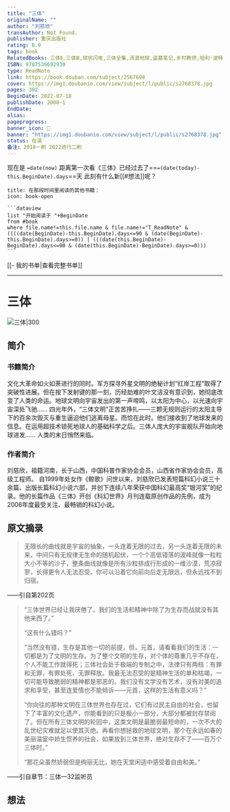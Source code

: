 ```yaml
---
title: "三体"
originalName: ""
author: "刘慈欣"
transAuthor: Not Found.
publisher: 重庆出版社
rating: 8.9
tags: book
RelatedBooks: 三体Ⅱ,三体Ⅲ,球状闪电,三体全集,流浪地球,盗墓笔记,乡村教师,哈利·波特与魔法石,白夜行,百年孤独
ISBN: 9787536692930
type: ReadNote
link: https://book.douban.com/subject/2567698
cover: https://img1.doubanio.com/view/subject/l/public/s2768378.jpg
pages: 302
BeginDate: 2022-07-18
publishDate: 2008-1
EndDate:
alias:
pageprogress:
banner_icon: 📖
banner: "https://img1.doubanio.com/view/subject/l/public/s2768378.jpg"
status: 在读
备注: 2018一刷 2022进行二刷
---
```


现在是 `=date(now)`
距离第一次看《三体》已经过去了==`=(date(today)-this.BeginDate).days`==天
此刻有什么新[[#想法]]呢？
````ad-abstract
title: 在那段时间里阅读的其他书籍：
icon: book-open

```dataview
list "开始阅读于 "+BeginDate
from #book
where file.name!=this.file.name & file.name!="T_ReadNote" & ((((date(BeginDate)-this.BeginDate).days<=90 & (date(BeginDate)-this.BeginDate).days>=0)) | (((date(this.BeginDate)-BeginDate).days<=90 & (date(this.BeginDate)-BeginDate).days>=0)))
```
````
[[- 我的书单|查看完整书单]]

---
# 三体

![三体|300](https://img1.doubanio.com/view/subject/l/public/s2768378.jpg)

## 简介
### 书籍简介

文化大革命如火如荼进行的同时。军方探寻外星文明的绝秘计划“红岸工程”取得了突破性进展。但在按下发射键的那一刻，历经劫难的叶文洁没有意识到，她彻底改变了人类的命运。地球文明向宇宙发出的第一声啼鸣，以太阳为中心，以光速向宇宙深处飞驰……
四光年外，“三体文明”正苦苦挣扎——三颗无规则运行的太阳主导下的百余次毁灭与重生逼迫他们逃离母星。而恰在此时。他们接收到了地球发来的信息。在运用超技术锁死地球人的基础科学之后。三体人庞大的宇宙舰队开始向地球进发……
人类的末日悄然来临。


### 作者简介

刘慈欣，祖籍河南，长于山西，中国科普作家协会会员，山西省作家协会会员，高级工程师。
自1999年处女作《鲸歌》问世以来，刘慈欣已发表短篇科幻小说三十余篇、出版长篇科幻小说六部，并创下连续八年荣获中国科幻最高奖“银河奖”的纪录。他的长篇作品《三体》开创《科幻世界》月刊连载原创作品的先例，成为2006年度最受关注、最畅销的科幻小说。


## 原文摘录
> 无限长的曲线就是宇宙的抽象，一头连着无限的过去，另一头连着无限的未来，中间只有无规律无生命的随机起伏，一个个高低错落的波峰就像一粒粒大小不等的沙子，整条曲线就像是所有沙粒排成行形成的一维沙漠，荒凉寂寥，长得更令人无法忍受。你可以沿着它向前向后走无限远，但永远找不到归宿。
> 
——引自第202页

> “三体世界已经让我厌倦了。我们的生活和精神中除了为生存而战就没有其他来西了。”
> 
> “这有什么错吗？”
> 
> “当然没有错，生存是其他一切的前提，但，元首，请看看我们的生活：一切都是为了文明的生存。为了整个文明的生存，对个体的尊重几乎不存在，个人不能工作就得死；三体社会处于极端的专制之中，法律只有两档：有罪和无罪，有罪处死，无罪释放。我最无法忍受的是精神生活的单和枯竭，一切可能导致脆弱的精神都是邪恶的。我们没有文学没有艺术，没有对美的追求和享受，甚至连爱情也不能倾诉——元首，这样的生活有意义吗？”
> 
> “你向往的那种文明在三体世界也存在过，它们有过民主自由的社会，也留下了丰富的文化遗产，你能看到的只是极小一部分，大部分都被封存禁阅了。但在所有三体文明的轮回中，这类文明是最脆弱最短命的，一次不大的乱世纪灾难就足以使其灭绝。再看你想拯救的地球文明，那个在永远如春的美丽温室中娇生惯养的社会，如果放到三体世界，绝对生存不了——百万个三体时。”
> 
> “那花朵虽然娇弱但是绚丽无比，她在天堂闲适中感受着自由和美。”
> 
——引自章节：三体一32监听员

## 想法

